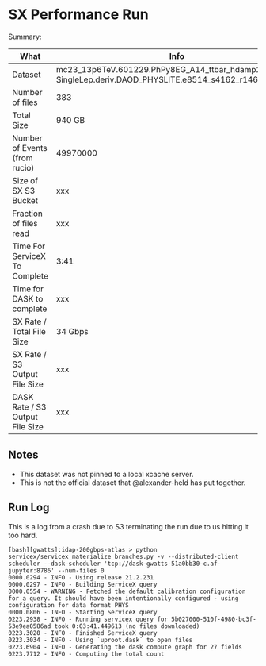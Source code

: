 # SX Performance Run

Summary:

| What | Info |
|-----------------|-----|
| Dataset | mc23_13p6TeV.601229.PhPy8EG_A14_ttbar_hdamp258p75_-SingleLep.deriv.DAOD_PHYSLITE.e8514_s4162_r14622_p6026 |
| Number of files | 383 |
| Total Size | 940 GB |
| Number of Events (from rucio) | 49970000 |
| Size of SX S3 Bucket | xxx |
| Fraction of files read | xxx |
| Time For ServiceX To Complete | 3:41 |
| Time for DASK to complete | xxx |
| SX Rate / Total File Size | 34 Gbps |
| SX Rate / S3 Output File Size | xxx |
| DASK Rate / S3 Output File Size | xxx |

## Notes

* This dataset was not pinned to a local xcache server.
* This is not the official dataset that @alexander-held has put together.

## Run Log

This is a log from a crash due to S3 terminating the run due to us hitting it too hard.

```text
[bash][gwatts]:idap-200gbps-atlas > python servicex/servicex_materialize_branches.py -v --distributed-client scheduler --dask-scheduler 'tcp://dask-gwatts-51a0bb30-c.af-jupyter:8786' --num-files 0
0000.0294 - INFO - Using release 21.2.231
0000.0297 - INFO - Building ServiceX query
0000.0554 - WARNING - Fetched the default calibration configuration for a query. It should have been intentionally configured - using configuration for data format PHYS
0000.0806 - INFO - Starting ServiceX query
0223.2938 - INFO - Running servicex query for 5b027000-510f-4980-bc3f-53e9ea0586ad took 0:03:41.449613 (no files downloaded)                                                                                                                                              
0223.3020 - INFO - Finished ServiceX query
0223.3034 - INFO - Using `uproot.dask` to open files
0223.6904 - INFO - Generating the dask compute graph for 27 fields
0223.7712 - INFO - Computing the total count
```
